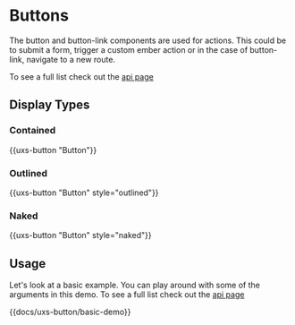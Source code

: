 # Buttons

The button and button-link components are used for actions. This could be to submit a form, trigger a custom ember action or in the case of button-link, navigate to a new route.

To see a full list check out the [api page](../api/components/uxs-button)

<!-- -->

  ## Display Types

  ### Contained

  <div class="uxs">
    {{uxs-button "Button"}}
  </div>

  ### Outlined

  <div class="uxs">
    {{uxs-button "Button" style="outlined"}}
  </div>

  ### Naked

  <div class="uxs">
    {{uxs-button "Button" style="naked"}}
  </div>

  ## Usage

  Let's look at a basic example. You can play around with some of the arguments in this demo. To see a full list check out the [api page](../api/components/uxs-button)

  {{docs/uxs-button/basic-demo}}

<!--



## Actions

The button component fires an action on tap/click. Actions are passed as [closure actions](https://dockyard.com/blog/2015/10/29/ember-best-practice-stop-bubbling-and-use-closure-actions).

The action will not be fired if the component is disabled or in a loading state.

{{docs/uxs-button/action-demo}}

## Inline Buttons

By default buttons will be displayed as block items. To set them as inline pass true to the _inline_ argument.

{{docs/uxs-button/inline-demo}}

## Stock Style Examples

Here's an example of the button in all it's stock styles:

{{docs/uxs-button/all-styles}}

## Stock Size Examples

Here's an example of the button in all it's stock sizes:

{{docs/uxs-button/all-sizes}}

{{args-table/size-options}}
{{args-table/style-options}}
-->
